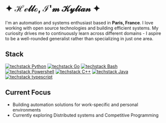 # 	&#10022; ℋℯ𝓁𝓁ℴ, ℐ'𝓂 𝒦𝓎𝓁𝒾𝒶𝓃 &#10022;

I'm an automation and systems enthusiast based in **Paris, France**. I love working with open source technologies and building efficient systems. My curiosity drives me to continuously learn across different domains - I aspire to be a well-rounded generalist rather than specializing in just one area.

## Stack

[![techstack Python](https://readme-components.vercel.app/api?component=logo&logo=python&size=small)](https://github.com/harish-sethuraman/readme-components)
[![techstack Go](https://readme-components.vercel.app/api?component=logo&logo=go&size=small)](https://github.com/harish-sethuraman/readme-components)
[![techstack Bash](https://readme-components.vercel.app/api?component=logo&logo=shell&size=small)](https://github.com/harish-sethuraman/readme-components)
[![techstack Powershell](https://readme-components.vercel.app/api?component=logo&logo=powershell&size=small)](https://github.com/harish-sethuraman/readme-components)
[![techstack C++](https://readme-components.vercel.app/api?component=logo&logo=c++&size=small)](https://github.com/harish-sethuraman/readme-components)
[![techstack Java](https://readme-components.vercel.app/api?component=logo&logo=java&size=small)](https://github.com/harish-sethuraman/readme-components)
[![techstack typescript](https://readme-components.vercel.app/api?component=logo&logo=typescript)](https://github.com/harish-sethuraman/readme-components)

## Current Focus

- Building automation solutions for work-specific and personal environments
- Currently exploring Distributed systems and Competitive Programming
